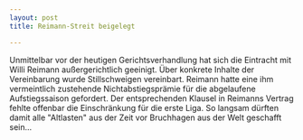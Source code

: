 ```yaml
---
layout: post
title: Reimann-Streit beigelegt

---
```


Unmittelbar vor der heutigen Gerichtsverhandlung hat sich die Eintracht mit Willi Reimann außergerichtlich geeinigt. Über konkrete Inhalte der Vereinbarung wurde Stillschweigen vereinbart. Reimann hatte eine ihm vermeintlich zustehende Nichtabstiegsprämie für die abgelaufene Aufstiegssaison gefordert. Der entsprechenden Klausel in Reimanns Vertrag fehlte offenbar die Einschränkung für die erste Liga. So langsam dürften damit alle "Altlasten" aus der Zeit vor Bruchhagen aus der Welt geschafft sein...


